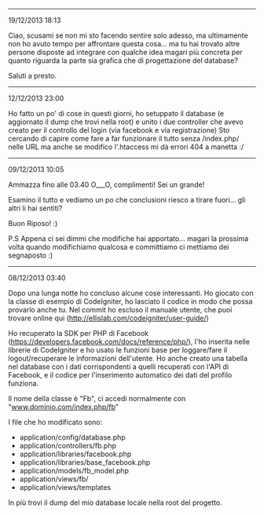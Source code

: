 ----------
19/12/2013 18:13

Ciao, scusami se non mi sto facendo sentire solo adesso, ma ultimamente non ho avuto tempo per affrontare questa cosa... ma tu hai trovato altre persone disposte ad integrare con qualche idea magari più concreta per quanto riguarda la parte sia grafica che di progettazione del database?

Saluti a presto.

----------
12/12/2013 23:00

Ho fatto un po' di cose in questi giorni, ho setuppato il database (e aggiornato il dump che trovi nella root) e unito i due controller che avevo creato per il controllo del login (via facebook e via registrazione)
Sto cercando di capire come fare a far funzionare il tutto senza /index.php/ nelle URL ma anche se modifico l'.htaccess mi dà errori 404 a manetta :/


----------
09/12/2013 10:05

Ammazza fino alle 03.40 O___O, complimenti! Sei un grande!

Esamino il tutto e vediamo un po che conclusioni riesco a tirare fuori... gli altri li hai sentiti?

Buon Riposo! :)

P.S Appena ci sei dimmi che modifiche hai apportato... magari la prossima volta quando modifichiamo qualcosa e committiamo ci mettiamo dei segnaposto :)

----------
08/12/2013 03:40

Dopo una lunga notte ho concluso alcune cose interessanti.
Ho giocato con la classe di esempio di CodeIgniter, ho lasciato il codice in modo che possa provarlo anche tu.
Nel commit ho escluso il manuale utente, che puoi trovare online qui (http://ellislab.com/codeigniter/user-guide/)

Ho recuperato la SDK per PHP di Facebook (https://developers.facebook.com/docs/reference/php/), l'ho inserita nelle librerie di CodeIgniter
e ho usato le funzioni base per loggare/fare il logout/recuperare le informazioni dell'utente. Ho anche creato una tabella nel database
con i dati corrispondenti a quelli recuperati con l'API di Facebook, e il codice per l'inserimento automatico dei dati del profilo funziona.

Il nome della classe è "Fb", ci accedi normalmente con "www.dominio.com/index.php/fb"

I file che ho modificato sono:
- application/config/database.php
- application/controllers/fb.php
- application/libraries/facebook.php
- application/libraries/base_facebook.php
- application/models/fb_model.php
- application/views/fb/
- application/views/templates

In più trovi il dump del mio database locale nella root del progetto.

